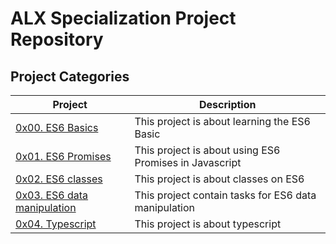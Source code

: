 # ALX Specialization Project Repository
## Project Categories
| Project                                            | Description                                            |
| -------------------------------------------------- | ------------------------------------------------------ |
| [0x00. ES6 Basics](./0x00-ES6_basic/README.md "0x00. ES6 Basics") | This project is about learning the ES6 Basic |
| [0x01. ES6 Promises](./0x01-ES6_promise/README.md "0x01. ES6 Promises") | This project is about using ES6 Promises in Javascript |
| [0x02. ES6 classes](./0x02-ES6_classes/README.md "0x02. ES6 classes") | This project is about classes on ES6 |
| [0x03. ES6 data manipulation](./0x03-ES6_data_manipulation/README.md "0x03. ES6 data manipulation") | This project contain tasks for ES6 data manipulation |
| [0x04. Typescript](./0x04-TypeScript/README.md "0x04. Typescript") | This project is about typescript |